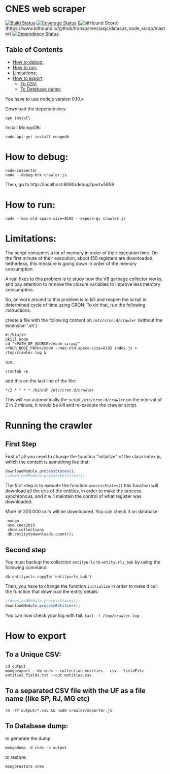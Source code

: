 CNES web scraper
================

[![Build Status](https://travis-ci.org/transparenciasjc/datasus_node_scrap.svg)](https://travis-ci.org/transparenciasjc/datasus_node_scrap)
[![Coverage Status](https://coveralls.io/repos/transparenciasjc/datasus_node_scrap/badge.svg)](https://coveralls.io/r/transparenciasjc/datasus_node_scrap)
[![bitHound Score](https://www.bithound.io/github/transparenciasjc/datasus_node_scrap/badges/score.svg?)](https://www.bithound.io/github/transparenciasjc/datasus_node_scrap/master)
[![Dependency Status](https://david-dm.org/transparenciasjc/datasus_node_scrap.svg "Dependencies Checked & Updated Regularly (Security is Important!)")](https://david-dm.org/transparenciasjc/datasus_node_scrap)


## Table of Contents
<!-- toc -->
* [How to debug:](#how-to-debug)
* [How to run:](#how-to-run)
* [Limitations:](#limitations)
* [How to export](#how-to-export)
  * [To CSV:](#to-csv)
  * [To Database dump:](#to-database-dump)

<!-- toc stop -->
<!--
	ps: table of contents generated by [readme-toc](https://www.npmjs.com/package/readme-toc) plugin.
-->

You have to use nodejs version 0.10.x

Download the dependencies:

	npm install

Install MongoDB:

	sudo apt-get install mongodb

# How to debug:

	node-inspector
	node --debug-brk crawler.js

Then, go to http://localhost:8080/debug?port=5858

# How to run:

	node --max-old-space-size=8192 --expose-gc crawler.js

# Limitations:

The script consumes a lot of memory in order of their execution time. On the first minute of their execution, about 150 registers are downloaded, netherless, this measure is going down in order of the memory consumption.

A real fixes to this problem is to study how the V8 garbage collector works, and pay attention to remove the closure variables to improve less memory consumption.

So, an work around to this problem is to kill and reopen the script in determined cycle of time using CRON. To do that, run the following instructions:

create a file with the following content on `/etc/cron.d/crawler` (without the extension '.sh')

	#!/bin/sh
	pkill node
	cd "<PATH_OF_SOURCE>/node_scrap/"
	<YOUR_NODE_PATH>/node --max-old-space-size=8192 index.js > /tmp/crawler.log &

run:

	crontab -e

add this on the last line of the file:

	*/2 * * * * /bin/sh /etc/cron.d/crawler

This will run automatically the script `/etc/cron.d/crawler` on the interval of 2 in 2 minute, It would be kill and re-execute the crawler script.

# Running the crawler
## First Step

First of all you need to change the function "initialize" of the class index.js, which the content is something like that:

```js
downloadModule.processStates();
//downloadModule.processEntities();
```

The first step is to execute the function `processStates()` this function will download all the urls of the entities, in order to make the process synchronous, and it will maintain the control of what register was downloaded.

More of 300.000 url's will be downloaded. You can check It on database:

```shell
 mongo
 use cnes2015
 show collections
 db.entitytodownloads.count();
```

## Second step

You must backup the collection `entityurls` to `entityurls_bak` by using the following command:

`db.entityurls.copyTo('entityurls_bak')`

Then, you have to change the function `initialize` in order to make it call the function that download the entity details:

```js
//downloadModule.processStates();
downloadModule.processEntities();

```

You can now check your log with tail: `tail -f /tmp/crawler.log`

# How to export

## To a Unique CSV:

	cd output
	mongoexport --db cnes --collection entities --csv --fieldFile entities_fields.txt --out entities.csv

## To a separated CSV file with the UF as a file name (like SP, RJ, MG etc)

	rm -rf output/*.csv && node crawler/exporter.js

## To Database dump:

to generate the dump:

	mongodump -d cnes -o output

to restore:

	mongorestore cnes